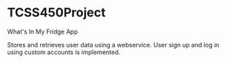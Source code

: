 # TCSS450Project
What's In My Fridge App

Stores and retrieves user data using a webservice. 
User sign up and log in using custom accounts is implemented. 
